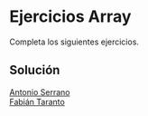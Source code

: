# Ejercicios Array 

Completa los siguientes ejercicios.

## Solución

[Antonio Serrano](https://github.com/tonisj98/array-playground-javascript)  
[Fabián Taranto](https://github.com/fataranto/array-playground-javascript)
